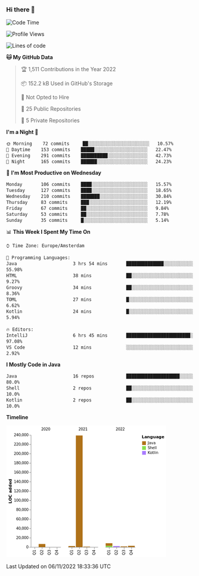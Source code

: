 ### Hi there 👋


<!--START_SECTION:waka-->
![Code Time](http://img.shields.io/badge/Code%20Time-2%2C584%20hrs%2059%20mins-blue)

![Profile Views](http://img.shields.io/badge/Profile%20Views-0-blue)

![Lines of code](https://img.shields.io/badge/From%20Hello%20World%20I%27ve%20Written-263%20Thousand%20lines%20of%20code-blue)

**🐱 My GitHub Data** 

> 🏆 1,511 Contributions in the Year 2022
 > 
> 📦 152.2 kB Used in GitHub's Storage 
 > 
> 🚫 Not Opted to Hire
 > 
> 📜 25 Public Repositories 
 > 
> 🔑 5 Private Repositories  
 > 
**I'm a Night 🦉** 

```text
🌞 Morning    72 commits     ██░░░░░░░░░░░░░░░░░░░░░░░   10.57% 
🌆 Daytime    153 commits    █████░░░░░░░░░░░░░░░░░░░░   22.47% 
🌃 Evening    291 commits    ██████████░░░░░░░░░░░░░░░   42.73% 
🌙 Night      165 commits    ██████░░░░░░░░░░░░░░░░░░░   24.23%

```
📅 **I'm Most Productive on Wednesday** 

```text
Monday       106 commits    ████░░░░░░░░░░░░░░░░░░░░░   15.57% 
Tuesday      127 commits    ████░░░░░░░░░░░░░░░░░░░░░   18.65% 
Wednesday    210 commits    ███████░░░░░░░░░░░░░░░░░░   30.84% 
Thursday     83 commits     ███░░░░░░░░░░░░░░░░░░░░░░   12.19% 
Friday       67 commits     ██░░░░░░░░░░░░░░░░░░░░░░░   9.84% 
Saturday     53 commits     ██░░░░░░░░░░░░░░░░░░░░░░░   7.78% 
Sunday       35 commits     █░░░░░░░░░░░░░░░░░░░░░░░░   5.14%

```


📊 **This Week I Spent My Time On** 

```text
⌚︎ Time Zone: Europe/Amsterdam

💬 Programming Languages: 
Java                     3 hrs 54 mins       ██████████████░░░░░░░░░░░   55.98% 
HTML                     38 mins             ██░░░░░░░░░░░░░░░░░░░░░░░   9.27% 
Groovy                   34 mins             ██░░░░░░░░░░░░░░░░░░░░░░░   8.36% 
TOML                     27 mins             █░░░░░░░░░░░░░░░░░░░░░░░░   6.62% 
Kotlin                   24 mins             █░░░░░░░░░░░░░░░░░░░░░░░░   5.94%

🔥 Editors: 
IntelliJ                 6 hrs 45 mins       ████████████████████████░   97.08% 
VS Code                  12 mins             ░░░░░░░░░░░░░░░░░░░░░░░░░   2.92%

```

**I Mostly Code in Java** 

```text
Java                     16 repos            ████████████████████░░░░░   80.0% 
Shell                    2 repos             ██░░░░░░░░░░░░░░░░░░░░░░░   10.0% 
Kotlin                   2 repos             ██░░░░░░░░░░░░░░░░░░░░░░░   10.0%

```


**Timeline**

![Chart not found](https://raw.githubusercontent.com/powercasgamer/powercasgamer/master/charts/bar_graph.png) 


 Last Updated on 06/11/2022 18:33:36 UTC
<!--END_SECTION:waka-->
